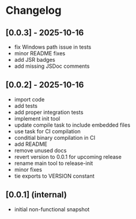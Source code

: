 # Changelog

## [0.0.3] - 2025-10-16

- fix Windows path issue in tests
- minor README fixes
- add JSR badges
- add missing JSDoc comments

## [0.0.2] - 2025-10-16

- import code
- add tests
- add proper integration tests
- implement init tool
- update compile task to include embedded files
- use task for CI compilation
- conditial binary compilation in CI
- add README
- remove unused docs
- revert version to 0.0.1 for upcoming release
- rename main tool to release-init
- minor fixes
- tie exports to VERSION constant

## [0.0.1] (internal)

- initial non-functional snapshot
